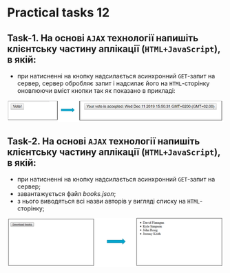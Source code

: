 # Practical tasks 12

## **Task-1.** На основі `AJAX` технології напишіть клієнтську частину аплікації (`HTML+JavaScript`), в якій:

- при натисненні на кнопку надсилається асинхронний `GET`-запит на сервер, сервер обробляє запит і надсилає його на `HTML`-сторінку оновлюючи вміст кнопки так як показано в прикладі:

![task 1](data/sample1.png)


## **Task-2.** На основі `AJAX` технології напишіть клієнтську частину аплікації (`HTML+JavaScript`), в якій:

- при натисненні на кнопку надсилається асинхронний `GET`-запит на сервер;
- завантажується файл *books.json*;
- з нього виводяться всі назви авторів у вигляді списку на `HTML`-сторінку;

![task 2](data/sample2.png)

